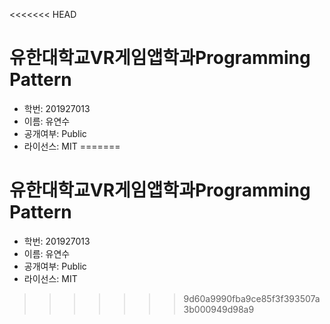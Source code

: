 <<<<<<< HEAD
# 유한대학교VR게임앱학과Programming Pattern
* 학번: 201927013
* 이름: 유연수
* 공개여부: Public
* 라이선스: MIT
=======
# 유한대학교VR게임앱학과Programming Pattern
* 학번: 201927013
* 이름: 유연수
* 공개여부: Public
* 라이선스: MIT
>>>>>>> 9d60a9990fba9ce85f3f393507a3b000949d98a9
